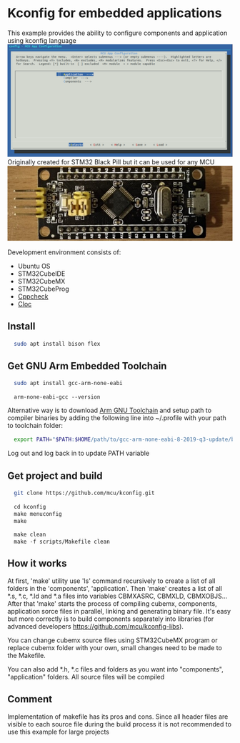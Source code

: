 # Kconfig for embedded applications

This example provides the ability to configure components and application
using kconfig language
![](scripts/menu/menuconfig.png)
Originally created for STM32 Black Pill but it can be used for any MCU
![](scripts/menu/blackpill.jpeg)

Development environment consists of:
 * Ubuntu OS
 * STM32CubeIDE
 * STM32CubeMX
 * STM32CubeProg
 * [Cppcheck](https://github.com/danmar/cppcheck.git)
 * [Cloc](https://github.com/AlDanial/cloc.git)

## Install

```bash
  sudo apt install bison flex
```

## Get GNU Arm Embedded Toolchain

```bash
  sudo apt install gcc-arm-none-eabi
```
```
  arm-none-eabi-gcc --version
```

Alternative way is to download
[Arm GNU Toolchain](https://developer.arm.com/Tools%20and%20Software/GNU%20Toolchain)
and setup path to compiler binaries by adding the following line
into ~/.profile with your path to toolchain folder:

```bash
  export PATH="$PATH:$HOME/path/to/gcc-arm-none-eabi-8-2019-q3-update/bin"
```

Log out and log back in to update PATH variable

## Get project and build

```bash
  git clone https://github.com/mcu/kconfig.git
```
```
  cd kconfig
  make menuconfig
  make
```
```
  make clean
  make -f scripts/Makefile clean
```

## How it works

At first, 'make' utility use 'ls' command recursively to create a list of all
folders in the 'components', 'application'. Then 'make' creates a list of all
*.s, *.c, *.ld and *.a files into variables CBMXASRC, CBMXLD, CBMXOBJS...
After that 'make' starts the process of compiling cubemx, components,
application sorce files in parallel, linking and generating binary file.
It's easy but more correctly is to build components separately into
libraries (for advanced developers https://github.com/mcu/kconfig-libs).

You can change cubemx source files using STM32CubeMX program or replace cubemx
folder with your own, small changes need to be made to the Makefile.

You can also add *.h, *.c files and folders as you want into "components",
"application" folders. All source files will be compiled

## Comment

Implementation of makefile has its pros and cons. Since all header files
are visible to each source file during the build process it is not recommended
to use this example for large projects

